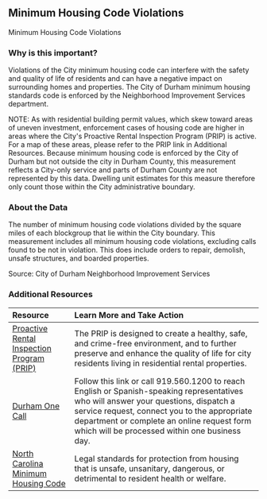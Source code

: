 ## Minimum Housing Code Violations
Minimum Housing Code Violations

### Why is this important?
Violations of the City minimum housing code can interfere with the safety and quality of life of residents and can have a negative impact on surrounding homes and properties. The City of Durham minimum housing standards code is enforced by the Neighborhood Improvement Services department. 

NOTE: As with residential building permit values, which skew toward areas of uneven investment, enforcement cases of housing code are higher in areas where the City's Proactive Rental Inspection Program (PRIP) is active. For a map of these areas, please refer to the PRIP link in Additional Resources. Because minimum housing code is enforced by the City of Durham but not outside the city in Durham County, this measurement reflects a City-only service and parts of Durham County are not represented by this data. Dwelling unit estimates for this measure therefore only count those within the City administrative boundary.
### About the Data
The number of minimum housing code violations divided by the square miles of each blockgroup that lie within the City boundary. This measurement includes all minimum housing code violations, excluding calls found to be not in violation. This does include orders to repair, demolish, unsafe structures, and boarded properties. 

Source: City of Durham Neighborhood Improvement Services  

### Additional Resources

|Resource | Learn More and Take Action | 
|:--- | :--- |
|[Proactive Rental Inspection Program (PRIP)](http://durhamnc.gov/604/Proactive-Rental-Inspection-Program-PRIP) | The PRIP is designed to create a healthy, safe, and crime-free environment, and to further preserve and enhance the quality of life for city residents living in residential rental properties.
|[Durham One Call](http://durhamnc.gov/1439/Durham-One-Call)| Follow this link or call 919.560.1200 to reach English or Spanish-speaking representatives who will answer your questions, dispatch a service request, connect you to the appropriate department or complete an online request form which will be processed within one business day.
|[North Carolina Minimum Housing Code](http://durhamnc.gov/documentcenter/view/1818) | Legal standards for protection from housing that is unsafe, unsanitary, dangerous, or detrimental to resident health or welfare.
